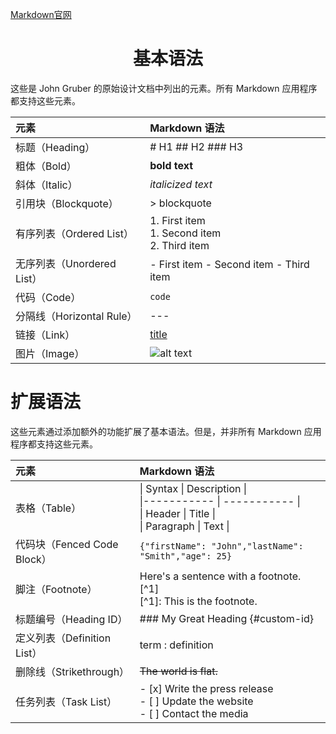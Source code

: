 [Markdown官网](https://markdown.com.cn/basic-syntax/)

# <center>基本语法
这些是 John Gruber 的原始设计文档中列出的元素。所有 Markdown 应用程序都支持这些元素。

|元素	                   |Markdown 语法    |
|:-------------------------|:-----------------|
|标题（Heading）	       |# H1 ## H2 ### H3|
|粗体（Bold）              |**bold text**    |
|斜体（Italic）	           |*italicized text*|
|引用块（Blockquote）      |	> blockquote  |
|有序列表（Ordered List）  |	1. First item<br> 1. Second item<br> 2. Third item|
|无序列表（Unordered List）| - First item - Second item - Third item|
|代码（Code）	           |`code`|
|分隔线（Horizontal Rule） |---|
|链接（Link）	           | [title](https://www.example.com)|
|图片（Image）	           | ![alt text](image.jpg)|

# 扩展语法
这些元素通过添加额外的功能扩展了基本语法。但是，并非所有 Markdown 应用程序都支持这些元素。

|元素	                    |Markdown 语法     |
|:-------------------------|:-----------------|
|表格（Table）	            |\| Syntax \| Description \|<br>\|----------- \| ----------- \|<br>\| Header      \| Title       \|<br>\| Paragraph   \| Text        \|<br>|
|代码块（Fenced Code Block）|	```{"firstName": "John","lastName": "Smith","age": 25}```|
|脚注（Footnote）	        |Here's a sentence with a footnote. [^1]<br> [^1]: This is the footnote.|
|标题编号（Heading ID）	|### My Great Heading {#custom-id}|
|定义列表（Definition List）|	term : definition|
|删除线（Strikethrough）	|~~The world is flat.~~|
|任务列表（Task List）	|- [x] Write the press release<br> - [ ] Update the website<br> - [ ] Contact the media|
